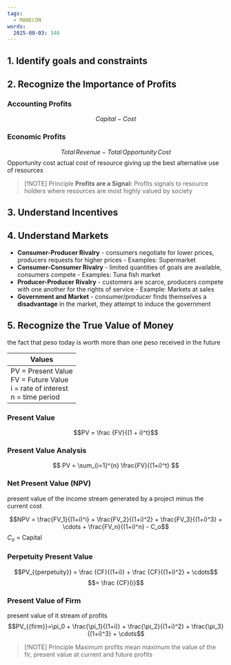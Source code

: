 ```yaml
---
tags:
  - MANECON
words:
  2025-08-03: 340
---
```


## 1. Identify goals and constraints
## 2. Recognize the Importance of Profits

### **Accounting Profits** 
$$Capital-Cost$$
### **Economic Profits**
$$Total\,Revenue - Total\,Opportunity\,Cost$$
Opportunity cost actual cost of resource giving up the best alternative use of resources 

> [!NOTE] Principle
> **Profits are a Signal:**
> Profits signals to resource holders where resources are most highly valued by society

## 3. Understand Incentives
## 4. Understand Markets
- **Consumer-Producer Rivalry** - consumers negotiate for lower prices, producers requests for higher prices
			- Examples: Supermarket
- **Consumer-Consumer Rivalry** - limited quantities of goals are available, consumers compete
			- Examples: Tuna fish market
- **Producer-Producer Rivalry** - customers are scarce, producers compete with one another for the rights of service
		- Example: Markets at sales
- **Government and Market** - consumer/producer finds themselves a **disadvantage** in the market, they attempt to induce the government
## 5. Recognize the True Value of Money

the fact that peso today is worth more than one peso received in the future

| Values                                                                             |
| ---------------------------------------------------------------------------------- |
| PV = Present Value<br>FV = Future Value<br>i = rate of interest<br>n = time period |

### Present Value
$$PV = \frac {FV}{(1 + i)^t}$$
### Present Value Analysis
$$ PV = \sum_{i=1}^{n} \frac{FV}{(1+i)^t}
$$
### Net Present Value (NPV)
present value of the income stream generated by a project minus the current cost

$$NPV = \frac{FV_1}{(1+i)^i} + \frac{FV_2}{(1+i)^2} + \frac{FV_3}{(1+i)^3} + \cdots + \frac{FV_n}{(1+i)^n} - C_o$$
$C_o$ = Capital

### Perpetuity Present Value
$$PV_{{perpetuity}} = \frac {CF}{(1+i)} + \frac {CF}{(1+i)^2} + \cdots$$
$$= \frac {CF}{i}$$
### Present Value of Firm
present value of it stream of profits
$$PV_{{firm}}=\pi_0 + \frac{\pi_1}{(1+i)} + \frac{\pi_2}{(1+i)^2} + \frac{\pi_3}{(1+i)^3} + \cdots$$


> [!NOTE] Principle
> Maximum profits mean maximum the  value of the fir, present value at current and future profits
